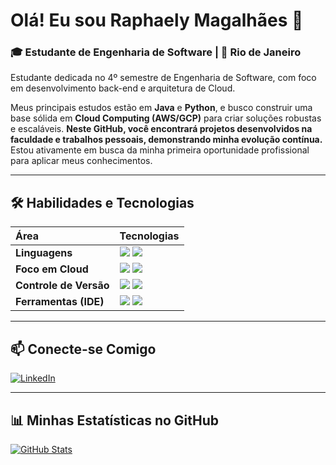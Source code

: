# Olá! Eu sou Raphaely Magalhães 👋

### 🎓 Estudante de Engenharia de Software | 📍 Rio de Janeiro

Estudante dedicada no 4º semestre de Engenharia de Software, com foco em desenvolvimento back-end e arquitetura de Cloud.

Meus principais estudos estão em **Java** e **Python**, e busco construir uma base sólida em **Cloud Computing (AWS/GCP)** para criar soluções robustas e escaláveis. **Neste GitHub, você encontrará projetos desenvolvidos na faculdade e trabalhos pessoais, demonstrando minha evolução contínua.** Estou ativamente em busca da minha primeira oportunidade profissional para aplicar meus conhecimentos.

---

## 🛠️ Habilidades e Tecnologias

| Área | Tecnologias |
| :--- | :--- |
| **Linguagens** | <img src="https://img.shields.io/badge/Java-007396?style=for-the-badge&logo=java&logoColor=white"> <img src="https://img.shields.io/badge/Python-3776AB?style=for-the-badge&logo=python&logoColor=white"> |
| **Foco em Cloud** | <img src="https://img.shields.io/badge/AWS-FF9900?style=for-the-badge&logo=amazon-aws&logoColor=white"> <img src="https://img.shields.io/badge/Google%20Cloud-4285F4?style=for-the-badge&logo=google-cloud&logoColor=white"> |
| **Controle de Versão** | <img src="https://img.shields.io/badge/Git-F05032?style=for-the-badge&logo=git&logoColor=white"> <img src="https://img.shields.io/badge/GitHub-100000?style=for-the-badge&logo=github&logoColor=white"> |
| **Ferramentas (IDE)** | <img src="https://img.shields.io/badge/VSCode-007ACC?style=for-the-badge&logo=visualstudiocode&logoColor=white"> <img src="https://img.shields.io/badge/Netbeans-1854A6?style=for-the-badge&logo=apache-netbeans-ide&logoColor=white"> |

---

## 📫 Conecte-se Comigo

[![LinkedIn](https://img.shields.io/badge/LinkedIn-0077B5?style=for-the-badge&logo=linkedin&logoColor=white)](https://www.linkedin.com/in/raphaely-magalhaes/)

---

## 📊 Minhas Estatísticas no GitHub

[![GitHub Stats](https://github-readme-stats.vercel.app/api?username=raphaelyme&show_icons=true&theme=buefy&hide_border=true&locale=pt)](https://github.com/anuraghazra/github-readme-stats)
